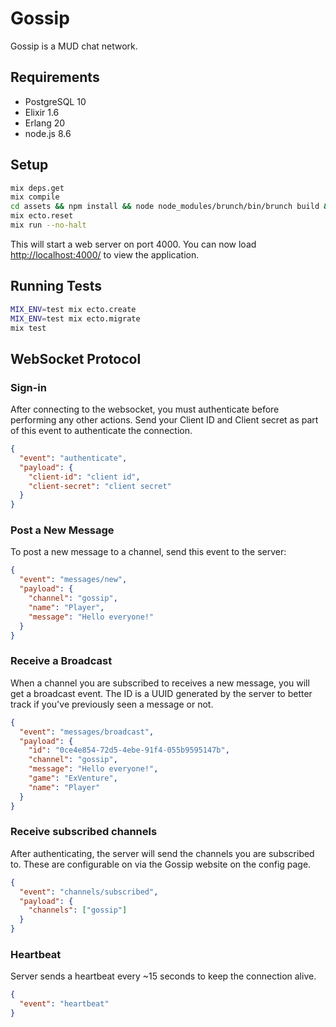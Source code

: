 # Gossip

Gossip is a MUD chat network.

## Requirements

- PostgreSQL 10
- Elixir 1.6
- Erlang 20
- node.js 8.6

## Setup

```bash
mix deps.get
mix compile
cd assets && npm install && node node_modules/brunch/bin/brunch build && cd ..
mix ecto.reset
mix run --no-halt
```

This will start a web server on port 4000. You can now load [http://localhost:4000/](http://localhost:4000/) to view the application.

## Running Tests

```bash
MIX_ENV=test mix ecto.create
MIX_ENV=test mix ecto.migrate
mix test
```
## WebSocket Protocol

### Sign-in

After connecting to the websocket, you must authenticate before performing any other actions. Send your Client ID and Client secret as part of this event to authenticate the connection.

```json
{
  "event": "authenticate",
  "payload": {
    "client-id": "client id",
    "client-secret": "client secret"
  }
}
```

### Post a New Message

To post a new message to a channel, send this event to the server:

```json
{
  "event": "messages/new",
  "payload": {
    "channel": "gossip",
    "name": "Player",
    "message": "Hello everyone!"
  }
}
```

### Receive a Broadcast

When a channel you are subscribed to receives a new message, you will get a broadcast event. The ID is a UUID generated by the server to better track if you've previously seen a message or not.

```json
{
  "event": "messages/broadcast",
  "payload": {
    "id": "0ce4e854-72d5-4ebe-91f4-055b9595147b",
    "channel": "gossip",
    "message": "Hello everyone!",
    "game": "ExVenture",
    "name": "Player"
  }
}
```

### Receive subscribed channels

After authenticating, the server will send the channels you are subscribed to. These are configurable on via the Gossip website on the config page.

```json
{
  "event": "channels/subscribed",
  "payload": {
    "channels": ["gossip"]
  }
}
```

### Heartbeat

Server sends a heartbeat every ~15 seconds to keep the connection alive.

```json
{
  "event": "heartbeat"
}
```
